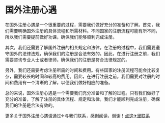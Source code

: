 # 国外注册心遇

在国外注册心遇是一个很重要的过程，需要我们做好充分的准备和了解。首先，我们需要明确国外注册的具体流程和所需材料。不同国家的注册流程可能有所不同，所以我们需要提前做好功课，确保我们能够顺利完成注册。

其次，我们还需要了解国外注册的相关规定和法律。在注册的过程中，我们需要遵守国外的法律法规，确保我们的注册是合法有效的。因此，在进行注册之前，我们需要咨询专业人士或者律师，确保我们的注册是符合法律规定的。

另外，我们还需要考虑注册所需的时间和费用。有些国家的注册流程可能会比较复杂，需要较长的时间和较高的费用。因此，在进行注册之前，我们需要对注册的时间和费用有一个清晰的了解，以便我们做好相应的准备。

总的来说，国外注册心遇是一个需要我们充分准备和了解的过程。只有我们做好了充分的准备，了解了注册的具体流程、规定和法律，我们才能顺利完成注册，确保我们的注册是合法有效的。

更多关于国外注册心遇请通过✈与我们联系，感谢阅读，谢谢！[点这✈里联系](https://d.k02.cc)